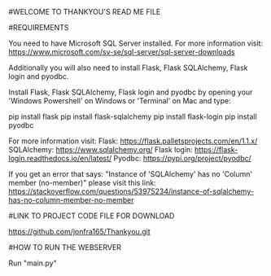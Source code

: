 #WELCOME TO THANKYOU'S READ ME FILE

#REQUIREMENTS

You need to have Microsoft SQL Server installed.
For more information visit: https://www.microsoft.com/sv-se/sql-server/sql-server-downloads

Additionally you will also need to install Flask, Flask SQLAlchemy, Flask login and pyodbc.

Install Flask, Flask SQLAlchemy, Flask login and pyodbc by opening your 'Windows Powershell' on Windows or 'Terminal' on Mac and type:

pip install flask
pip install flask-sqlalchemy
pip install flask-login
pip install pyodbc

For more information visit:
Flask: https://flask.palletsprojects.com/en/1.1.x/
SQLAlchemy: https://www.sqlalchemy.org/
Flask login: https://flask-login.readthedocs.io/en/latest/
Pyodbc: https://pypi.org/project/pyodbc/

If you get an error that says: "Instance of 'SQLAlchemy' has no 'Column' member (no-member)" please visit this link: https://stackoverflow.com/questions/53975234/instance-of-sqlalchemy-has-no-column-member-no-member

#LINK TO PROJECT CODE FILE FOR DOWNLOAD

https://github.com/jonfra165/Thankyou.git

#HOW TO RUN THE WEBSERVER

Run "main.py"